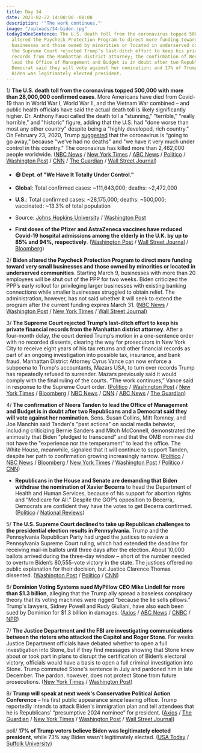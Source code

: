 ```yaml
---
title: Day 34
date: 2021-02-22 14:00:00 -08:00
description: '"The work continues."'
image: "/uploads/34-biden.jpg"
todayInOneSentence: The U.S. death toll from the coronavirus topped 500,000; Biden
  altered the Paycheck Protection Program to direct more funding toward very small
  businesses and those owned by minorities or located in underserved communities;
  the Supreme Court rejected Trump’s last-ditch effort to keep his private financial
  records from the Manhattan district attorney; the confirmation of Neera Tanden to
  lead the Office of Management and Budget is in doubt after two Republicans and a
  Democrat said they will vote against her nomination; and 17% of Trump voters believe
  Biden was legitimately elected president.
---
```


1/ **The U.S. death toll from the coronavirus topped 500,000 with more than 28,000,000 confirmed cases**. More Americans have died from Covid-19 than in World War I, World War II, and the Vietnam War combined – and public health officials have said the actual death toll is likely significantly higher. Dr. Anthony Fauci called the death toll a "stunning," "terrible," "really horrible," and "historic" figure, adding that the U.S. had "done worse than most any other country" despite being a "highly developed, rich country." On February 23, 2020, Trump [suggested](https://whatthefuckjusthappenedtoday.com/2020/02/25/day-1132/#2-trump-suggested-that-the-coronavir) that the coronavirus is “going to go away,” because "we’ve had no deaths" and "we have it very much under control in this country." The coronavirus has killed more than 2,462,000 people worldwide. ([NBC News](https://www.nbcnews.com/news/us-news/u-s-reaches-500-000-deaths-coronavirus-n1257992) / [New York Times](https://www.nytimes.com/2021/02/21/us/coronavirus-deaths-us-half-a-million.html) / [ABC News](https://abcnews.go.com/US/fauci-covid-19-fight-us-worse-country/story?id=76041230) / [Politico](https://www.politico.com/news/2021/02/21/fauci-500-000-covid-deaths-terrible-470556) / [Washington Post](https://www.washingtonpost.com/nation/interactive/2021/500000-covid-deaths-visualized/?itid=hp-top-table-main) / [CNN](https://www.cnn.com/2021/02/22/politics/president-joe-biden-coronavirus-500000-deaths-trump-fauci/index.html) / [The Guardian](https://www.theguardian.com/us-news/2021/feb/22/biden-covid-deaths-memorial) / [Wall Street Journal](https://www.wsj.com/livecoverage/covid-2021-02-22))

* #### 😷 Dept. of "We Have It Totally Under Control."

* **Global**: Total confirmed cases: \~111,643,000; deaths: \~2,472,000

* **U.S.**: Total confirmed cases: \~28,175,000; deaths: \~500,000; vaccinated: \~13.3% of total population

* Source: [Johns Hopkins University](https://coronavirus.jhu.edu/map.html) / [Washington Post](https://www.washingtonpost.com/graphics/2020/health/covid-vaccine-states-distribution-doses/)

* **First doses of the Pfizer and AstraZeneca vaccines have reduced Covid-19 hospital admissions among the elderly in the U.K. by up to 85% and 94%, respectively**. ([Washington Post](https://www.washingtonpost.com/world/europe/covid-vaccines-protection-uk/2021/02/22/216b1dac-751a-11eb-9489-8f7dacd51e75_story.html) / [Wall Street Journal](https://www.wsj.com/articles/covid-19-vaccines-effectiveness-highlighted-by-u-k-data-11614008331?mod=hp_lead_pos1) / [Bloomberg](https://www.bloomberg.com/news/articles/2021-02-21/pfizer-biontech-shot-stops-covid-s-spread-israeli-study-shows?sref=MIBMEEoj))

2/ **Biden altered the Paycheck Protection Program to direct more funding toward very small businesses and those owned by minorities or located in underserved communities**. Starting March 9, businesses with more than 20 employees will be shut out of the PPP for two weeks. Biden criticized the PPP’s early rollout for privileging larger businesses with existing banking connections while smaller businesses struggled to obtain relief. The administration, however, has not said whether it will seek to extend the program after the current funding expires March 31. ([NBC News](https://www.nbcnews.com/politics/white-house/biden-announce-changes-loan-program-aimed-aiding-small-minority-owned-n1258480) / [Washington Post](https://www.washingtonpost.com/business/2021/02/22/biden-ppp-rules/) / [New York Times](https://www.nytimes.com/2021/02/22/business/president-biden-adjusts-the-loan-rules-for-the-smallest-companies.html) / [Wall Street Journal](https://www.wsj.com/articles/ppp-to-offer-exclusive-covid-19-loan-application-window-for-smallest-businesses-11613988003))

3/ **The Supreme Court rejected Trump’s last-ditch effort to keep his private financial records from the Manhattan district attorney**. After a four-month delay, the court denied Trump’s motion in a one-sentence order with no recorded dissents, clearing the way for prosecutors in New York City to receive eight years of his tax returns and other financial records as part of an ongoing investigation into possible tax, insurance, and bank fraud. Manhattan District Attorney Cyrus Vance can now enforce a subpoena to Trump's accountants, Mazars USA, to turn over records Trump has repeatedly refused to surrender. Mazars previously said it would comply with the final ruling of the courts. “The work continues,” Vance said in response to the Supreme Court order. ([Politico](https://www.politico.com/news/2021/02/22/supreme-court-donald-trump-tax-returns-new-york-470826) / [Washington Post](https://www.washingtonpost.com/politics/courts_law/supreme-court-trump-tax-returns/2021/02/22/05053b14-751c-11eb-8115-9ad5e9c02117_story.html) / [New York Times](https://www.nytimes.com/2021/02/22/us/supreme-court-trump-taxes-financial-records.html) / [Bloomberg](https://www.bloomberg.com/news/articles/2021-02-22/trump-rejected-as-supreme-court-lets-prosecutor-get-tax-records?sref=MIBMEEoj) / [NBC News](https://www.nbcnews.com/politics/supreme-court/supreme-court-won-t-stop-grand-jury-getting-trump-s-n1258498) / [CNN](https://www.cnn.com/2021/02/22/politics/supreme-court-trump-taxes-vance) / [ABC News](https://abcnews.go.com/Politics/supreme-court-rejects-appeals-republicans-trump-contested-2020/story?id=76043982) / [The Guardian](https://www.theguardian.com/us-news/2021/feb/22/donald-trump-tax-records-supreme-court-new-york-prosecutor))

4/ **The confirmation of Neera Tanden to lead the Office of Management and Budget is in doubt after two Republicans and a Democrat said they will vote against her nomination**. Sens. Susan Collins, Mitt Romney, and Joe Manchin said Tanden's "past actions" on social media behavior, including criticizing Bernie Sanders and Mitch McConnell, demonstrated the animosity that Biden "pledged to transcend" and that the OMB nominee did not have the "experience nor the temperament" to lead the office. The White House, meanwhile, signaled that it will continue to support Tanden, despite her path to confirmation growing increasingly narrow. ([Politico](https://www.politico.com/news/2021/02/22/collins-oppose-tanden-jeopardize-nomination-470801) / [NBC News](https://www.nbcnews.com/politics/congress/sen-susan-collins-deals-neera-tanden-s-omb-nomination-another-n1258483) / [Bloomberg](https://www.bloomberg.com/news/articles/2021-02-22/collins-to-oppose-tanden-at-omb-narrowing-path-to-confirmation?sref=MIBMEEoj) / [New York Times](https://www.nytimes.com/2021/02/22/us/politics/neera-tanden-confirmation-omb.html) / [Washington Post](https://www.washingtonpost.com/politics/2021/02/22/joe-biden-live-updates/#link-MXR7N3FV2JHCXJBPUGMNQBVTQE) / [Politico](https://www.politico.com/news/2021/02/19/manchin-oppose-neera-tanden-omb-470296) / [CNN](https://www.cnn.com/2021/02/22/politics/susan-collins-neera-tanden/index.html))

* **Republicans in the House and Senate are demanding that Biden withdraw the nomination of Xavier Becerra** to head the Department of Health and Human Services, because of his support for abortion rights and “Medicare for All.” Despite the GOP’s opposition to Becerra, Democrats are confident they have the votes to get Becerra confirmed. ([Politico](https://www.politico.com/news/2021/02/22/republicans-pressure-democrats-hhs-nomination-470816) / [National Reviews](https://www.nationalreview.com/corner/exclusive-republicans-demand-biden-withdraw-becerras-nomination-to-head-hhs/))

5/ **The U.S. Supreme Court declined to take up Republican challenges to the presidential election results in Pennsylvania**. Trump and the Pennsylvania Republican Party had urged the justices to review a Pennsylvania Supreme Court ruling, which had extended the deadline for receiving mail-in ballots until three days after the election. About 10,000 ballots arrived during the three-day window – short of the number needed to overturn Biden’s 80,555-vote victory in the state. The justices offered no public explanation for their decision, but Justice Clarence Thomas dissented. ([Washington Post](https://www.washingtonpost.com/politics/courts_law/supreme-court-wont-take-up-challenge-to-pennsylvania-presidential-election-results/2021/02/22/7dd3e8ac-7520-11eb-8115-9ad5e9c02117_story.html) / [Politico](https://www.politico.com/news/2021/02/22/supreme-court-gop-pennsylvania-election-dispute-470827) / [CNN](https://www.cnn.com/2021/02/22/politics/election-pennsylvania-republicans-supreme-court/index.html))

6/ **Dominion Voting Systems sued MyPillow CEO Mike Lindell for more than $1.3 billion**, alleging that the Trump ally spread  a baseless conspiracy theory that its voting machines were rigged “because the lie sells pillows.” Trump's lawyers, Sidney Powell and Rudy Giuliani, have also each been sued by Dominion for $1.3 billion in damages. ([Axios](https://www.axios.com/dominion-mike-lindell-defamation-aed0d355-6eee-4a61-b3ca-2a5ecfeefb57.html) / [ABC News](https://abcnews.go.com/US/voting-machine-company-sues-pro-trump-pillow-man/story?id=76043949) / [CNBC](https://www.cnbc.com/2021/02/22/dominion-sues-mypillow-ceo-mike-lindell-over-pro-trump-election-conspiracies.html) / [NPR](https://www.npr.org/2021/02/22/970117188/dominion-voting-systems-files-defamation-lawsuit-against-mypillow-ceo-mike-linde))

7/ **The Justice Department and the FBI are investigating communications between the rioters who attacked the Capitol and Roger Stone**. For weeks Justice Department officials have debated whether to open a full investigation into Stone, but if they find messages showing that Stone knew about or took part in plans to disrupt the certification of Biden’s electoral victory, officials would have a basis to open a full criminal investigation into Stone. Trump commuted Stone's sentence in July and pardoned him in late December. The pardon, however, does not protect Stone from future prosecutions. ([New York Times](https://www.nytimes.com/2021/02/20/us/politics/justice-dept-roger-stone-capitol-riot.html) / [Washington Post](https://www.washingtonpost.com/local/legal-issues/stone-jones-capitol-riot-investigation-radicalization/2021/02/19/97d6e6ee-6cad-11eb-9ead-673168d5b874_story.html))

8/ **Trump will speak at next week's Conservative Political Action Conference** – his first public appearance since leaving office. Trump reportedly intends to attack Biden's immigration plan and tell attendees that he is Republicans’ “presumptive 2024 nominee” for president. ([Axios](https://www.axios.com/trump-cpac-speak-35724b13-6b99-4cae-bbe9-e51b24741142.html) / [The Guardian](https://www.theguardian.com/us-news/2021/feb/22/trump-cpac-republican-presumptive-2024-nominee) / [New York Times](https://www.nytimes.com/2021/02/20/us/politics/trump-cpac.html) / [Washington Post](https://www.washingtonpost.com/politics/2021/02/20/trump-speak-cpac/) / [Wall Street Journal](https://www.wsj.com/articles/trump-to-speak-at-cpac-in-first-public-appearance-since-leaving-office-11613862126))

poll/ **17% of Trump voters believe Biden was legitimately elected president**, while 73% say Biden wasn't legitimately elected. ([USA Today](https://www.usatoday.com/story/news/politics/2021/02/21/exclusive-trump-party-he-still-holds-loyalty-gop-voters/6765406002/) / [Suffolk University](https://www.suffolk.edu/-/media/suffolk/documents/academics/research-at-suffolk/suprc/polls/issues-polls/2021/2_22_2021_marginals_pdftxt.pdf?la=en&hash=90BD0E21168399E259262CD994978737F5D7F929))